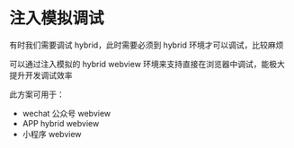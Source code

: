 # 注入模拟调试

有时我们需要调试 hybrid，此时需要必须到 hybrid 环境才可以调试，比较麻烦

可以通过注入模拟的 hybrid  webview 环境来支持直接在浏览器中调试，能极大提升开发调试效率

此方案可用于：

- wechat 公众号 webview
- APP hybrid webview
- 小程序 webview
